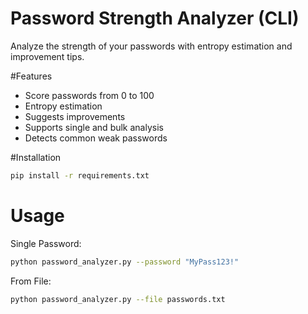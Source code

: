 #  Password Strength Analyzer (CLI)

Analyze the strength of your passwords with entropy estimation and improvement tips.

#Features
- Score passwords from 0 to 100
- Entropy estimation
- Suggests improvements
- Supports single and bulk analysis
- Detects common weak passwords

#Installation

```bash
pip install -r requirements.txt
```
# Usage
Single Password:
```bash
python password_analyzer.py --password "MyPass123!"
```
From File:
```bash
python password_analyzer.py --file passwords.txt
```
